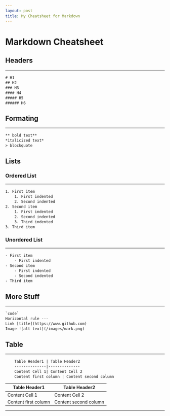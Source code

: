 ```yaml
---
layout: post
title: My Cheatsheet for Markdown
---
```


# Markdown Cheatsheet

## Headers
---

    # H1
    ## H2
    ### H3
    #### H4
    ##### H5
    ###### H6


## Formating
---

    ** bold text**
    *italicized text*
    > blockquote


## Lists

### Ordered List
---

    1. First item
        1. First indented
        2. Second indented
    2. Second item
        1. First indented
        2. Second indented
        3. Third indented
    3. Third item

### Unordered List
---

    - First item
        - First indented
    - Second item
        - First indented
        - Second indented
    - Third item


## More Stuff
---

    `code`
    Horizontal rule ---
    Link [title](https://www.github.com)
    Image ![alt text](/images/mark.png)


## Table
---

        Table Header1 | Table Header2
        --------------|--------------
        Content Cell 1| Content Cell 2
        Content first column | Content second column

Table Header1 | Table Header2
--------------|--------------
Content Cell 1| Content Cell 2
Content first column | Content second column
---